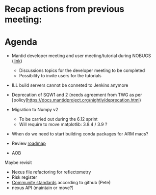 # Recap actions from previous meeting:

# Agenda
- Mantid developer meeting and user meeting/tutorial during NOBUGS ([link](https://github.com/mantidproject/workshops/tree/main/developer/2024-09))
  - Discussions topics for the developer meeting to be completed
  - Possibility to invite users for the tutorials
- ILL build servers cannot be conneted to Jenkins anymore
- Deprecation of SQW1 and 2 (needs agreement from TWG as per [policy]https://docs.mantidproject.org/nightly/deprecation.html)
- Migration to Numpy v2
  - To be carried out during the 6.12 sprint
  - Will require to move matplotlib: 3.8.4 / 3.9 ?
- When do we need to start building conda packages for ARM macs?

- Review [roadmap](https://github.com/orgs/mantidproject/projects/47/views/1)
- AOB

Maybe revisit
- Nexus file refactoring for reflectometry
- Risk register
- [Community standards](https://github.com/mantidproject/mantid/community) according to github (Pete)
- nexus API (maintain or move?)
